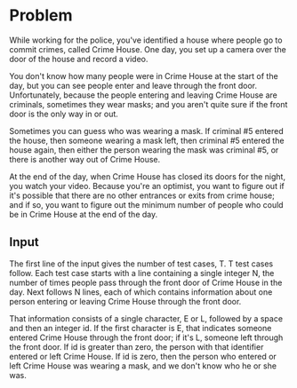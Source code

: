# Problem

While working for the police, you've identified a house where people go to commit crimes, called Crime House. One day, you set up a camera over the door of the house and record a video.

You don't know how many people were in Crime House at the start of the day, but you can see people enter and leave through the front door. Unfortunately, because the people entering and leaving Crime House are criminals, sometimes they wear masks; and you aren't quite sure if the front door is the only way in or out.

Sometimes you can guess who was wearing a mask. If criminal #5 entered the house, then someone wearing a mask left, then criminal #5 entered the house again, then either the person wearing the mask was criminal #5, or there is another way out of Crime House.

At the end of the day, when Crime House has closed its doors for the night, you watch your video. Because you're an optimist, you want to figure out if it's possible that there are no other entrances or exits from crime house; and if so, you want to figure out the minimum number of people who could be in Crime House at the end of the day.

## Input

The first line of the input gives the number of test cases, T. T test cases follow. Each test case starts with a line containing a single integer N, the number of times people pass through the front door of Crime House in the day. Next follows N lines, each of which contains information about one person entering or leaving Crime House through the front door.

That information consists of a single character, E or L, followed by a space and then an integer id. If the first character is E, that indicates someone entered Crime House through the front door; if it's L, someone left through the front door. If id is greater than zero, the person with that identifier entered or left Crime House. If id is zero, then the person who entered or left Crime House was wearing a mask, and we don't know who he or she was.
